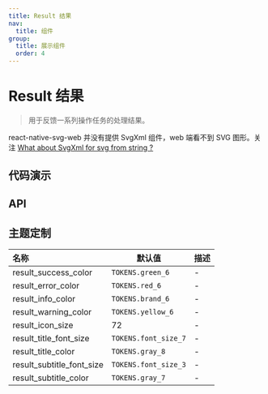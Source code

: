 ```yaml
---
title: Result 结果
nav:
  title: 组件
group:
  title: 展示组件
  order: 4
---
```


# Result 结果

> 用于反馈一系列操作任务的处理结果。

react-native-svg-web 并没有提供 SvgXml 组件，web 端看不到 SVG 图形。关注 [What about SvgXml for svg from string ?](https://github.com/bakerface/react-native-svg-web/issues/6)

## 代码演示

<code src="./__fixtures__/basic.tsx"></code>

## API

<API hideTitle id="Result"></API>

## 主题定制

| 名称                      | 默认值               | 描述 |
| :------------------------ | -------------------- | ---- |
| result_success_color      | `TOKENS.green_6`     | -    |
| result_error_color        | `TOKENS.red_6`       | -    |
| result_info_color         | `TOKENS.brand_6`     | -    |
| result_warning_color      | `TOKENS.yellow_6`    | -    |
| result_icon_size          | 72                   | -    |
| result_title_font_size    | `TOKENS.font_size_7` | -    |
| result_title_color        | `TOKENS.gray_8`      | -    |
| result_subtitle_font_size | `TOKENS.font_size_3` | -    |
| result_subtitle_color     | `TOKENS.gray_7`      | -    |
